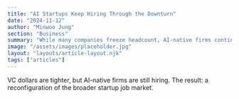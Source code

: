 ```yaml
---
title: "AI Startups Keep Hiring Through the Downturn"
date: "2024-11-12"
author: "Minwoo Jung"
section: "Business"
summary: "While many companies freeze headcount, AI-native firms continue to add roles across research, product and GTM."
image: "/assets/images/placeholder.jpg"
layout: "layouts/article-layout.njk"
tags: ["articles"]
---
```

VC dollars are tighter, but AI-native firms are still hiring. The result: a reconfiguration of the broader startup job market.
